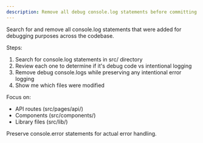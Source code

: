 ```yaml
---
description: Remove all debug console.log statements before committing
---
```


Search for and remove all console.log statements that were added for debugging purposes across the codebase.

Steps:
1. Search for console.log statements in src/ directory
2. Review each one to determine if it's debug code vs intentional logging
3. Remove debug console.logs while preserving any intentional error logging
4. Show me which files were modified

Focus on:
- API routes (src/pages/api/)
- Components (src/components/)
- Library files (src/lib/)

Preserve console.error statements for actual error handling.

